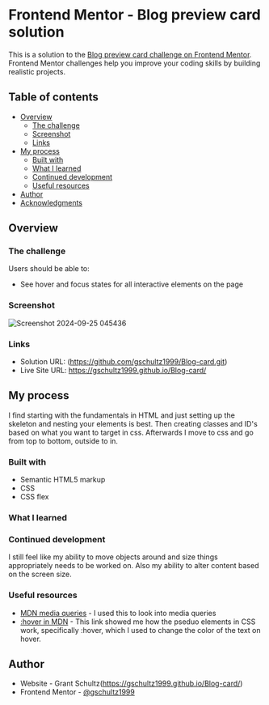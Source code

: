# Frontend Mentor - Blog preview card solution

This is a solution to the [Blog preview card challenge on Frontend Mentor](https://www.frontendmentor.io/challenges/blog-preview-card-ckPaj01IcS). Frontend Mentor challenges help you improve your coding skills by building realistic projects. 

## Table of contents

- [Overview](#overview)
  - [The challenge](#the-challenge)
  - [Screenshot](#screenshot)
  - [Links](#links)
- [My process](#my-process)
  - [Built with](#built-with)
  - [What I learned](#what-i-learned)
  - [Continued development](#continued-development)
  - [Useful resources](#useful-resources)
- [Author](#author)
- [Acknowledgments](#acknowledgments)

## Overview

### The challenge

Users should be able to:

- See hover and focus states for all interactive elements on the page

### Screenshot

![Screenshot 2024-09-25 045436](https://github.com/user-attachments/assets/59a56311-4f94-48ff-8364-ee350bf04331)

### Links

- Solution URL: (https://github.com/gschultz1999/Blog-card.git)
- Live Site URL: https://gschultz1999.github.io/Blog-card/

## My process

I find starting with the fundamentals in HTML and just setting up the skeleton and nesting your elements is best. Then creating classes and ID's based on what you want to target in css. Afterwards I move to css and go from top to bottom, outside to in. 

### Built with

- Semantic HTML5 markup
- CSS
- CSS flex

### What I learned



### Continued development

I still feel like my ability to move objects around and size things appropriately needs to be worked on. Also my ability to alter content based on the screen size. 

### Useful resources

- [MDN media queries](https://developer.mozilla.org/en-US/docs/Web/CSS/CSS_media_queries/Using_media_queries) - I used this to look into media queries
- [:hover in MDN](https://developer.mozilla.org/en-US/docs/Web/CSS/Pseudo-classes) - This link showed me how the pseduo elements in CSS work, specifically :hover, which I used to change the color of the text on hover. 

## Author

- Website - Grant Schultz(https://gschultz1999.github.io/Blog-card/)
- Frontend Mentor - [@gschultz1999](https://github.com/gschultz1999/Blog-card.git)
